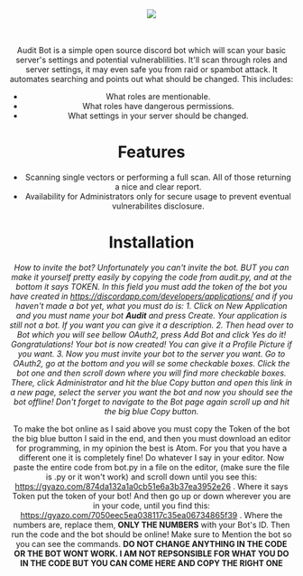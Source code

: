 <div align="center">
  <img src="https://cdn.discordapp.com/attachments/572425265066672150/594188482025357322/Audit_Bot.png" align="center">
  <br>
 <br>
  <br>
  
Audit Bot is a simple open source discord bot which will scan your basic server's settings and potential vulnerablilities. It'll scan through roles and server settings, it may even safe you from raid or spambot attack. It automates searching and points out what should be changed. 
This includes:
  - What roles are mentionable.
  - What roles have dangerous permissions.
  - What settings in your server should be changed.

# Features

  - Scanning single vectors or performing a full scan. All of those returning a nice and clear report.
  - Availability for Administrators only for secure usage to prevent eventual vulnerabilites disclosure.
  
  # Installation
  *How to invite the bot? Unfortunately you can't invite the bot. BUT you can make it yourself pretty easily by copying the code from audit.py, and at the bottom it says TOKEN. In this field you must add the token of the bot you have created in https://discordapp.com/developers/applications/ and if you haven't made a bot yet, what you must do is: 1. Click on New Application and you must name your bot **Audit** and press Create. Your application is still not a bot. If you want you can give it a description. 2. Then head over to Bot which you will see bellow OAuth2, press Add Bot and click Yes do it! Gongratulations! Your bot is now created! You can give it a Profile Picture if you want. 3. Now you must invite your bot to the server you want. Go to OAuth2, go at the bottom and you will se some checkable boxes. Click the bot one and then scroll down where you will find more checkable boxes. There, click Administrator and hit the blue Copy button and open this link in a new page, select the server you want the bot and now you should see the bot offline! Don't forget to navigate to the Bot page again scroll up and hit the big blue Copy button.*
  
  To make the bot online as I said above you must copy the Token of the bot the big blue button I said in the end, and then you must download an editor for programming, in my opinion the best is Atom. For you that you have a different one it is completely fine! Do whatever I say in your editor. Now paste the entire code from bot.py in a file on the editor, (make sure the file is .py or it won't work) and scroll down until you see this: https://gyazo.com/874da132a1a0cb51e6a3b37ea3952e26 . Where it says Token put the token of your bot! And then go up or down wherever you are in your code, until you find this: https://gyazo.com/7050eec5ea038117c35ea06734865f39 . Where the numbers are, replace them, **ONLY THE NUMBERS** with your Bot's ID. Then run the code and the bot should be online! Make sure to Mention the bot so you can see the commands.  **DO NOT CHANGE ANYTHING IN THE CODE OR THE BOT WONT WORK. I AM NOT REPSONSIBLE FOR WHAT YOU DO IN THE CODE BUT YOU CAN COME HERE AND COPY THE RIGHT ONE**
